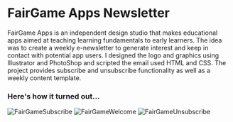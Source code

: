 # FairGame Apps Newsletter
FairGame Apps is an independent design studio that makes educational apps aimed at teaching learning fundamentals to early learners. The idea was to create a weekly e-newsletter to generate interest and keep in contact with potential app users. I designed the logo and graphics using Illustrator and PhotoShop and scripted the email used HTML and CSS. The project provides subscribe and unsubscribe functionality as well as a weekly content template. 

### Here's how it turned out...

![FairGameSubscribe](https://itstaraking.github.io/Fairgamenewsletter/FGAnewsletter/subscribeImage.png)
![FairGameWelcome](https://itstaraking.github.io/Fairgamenewsletter/FGAnewsletter/welcomeImage.png)
![FairGameUnsubscribe](https://itstaraking.github.io/Fairgamenewsletter/FGAnewsletter/unsubscribeImage.png)
